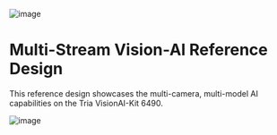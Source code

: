![image](https://github.com/user-attachments/assets/7117af53-3e5a-4fbb-9638-94e3e513269e)
# Multi-Stream Vision-AI Reference Design

This reference design showcases the multi-camera, multi-model AI capabilities on the Tria VisionAI-Kit 6490.

![image](https://github.com/user-attachments/assets/22c9522f-1d31-4885-b3cf-b33809e2bb7a)


